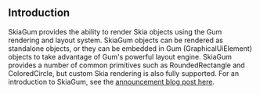 ## Introduction

SkiaGum provides the ability to render Skia objects using the Gum rendering and layout system. SkiaGum objects can be rendered as standalone objects, or they can be embedded in Gum (GraphicalUiElement) objects to take advantage of Gum's powerful layout engine. SkiaGum provides a number of common primitives such as RoundedRectangle and ColoredCircle, but custom Skia rendering is also fully supported. For an introduction to SkiaGum, see the [announcement blog post here](/news/gum-now-supports-skiasharp/.md).
